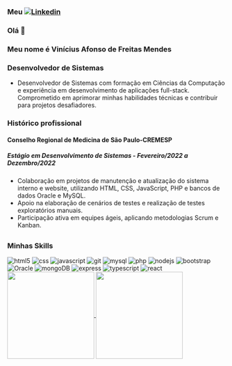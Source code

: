 ### Meu [![Linkedin](https://img.shields.io/badge/LinkedIn-0077B5?style=for-the-badge&logo=linkedin&logoColor=white)](https://www.linkedin.com/in/vin%C3%ADcius-afonso-de-freitas-mendes-9a806421a)
### Olá 👋
### Meu nome é Vinícius Afonso de Freitas Mendes
### Desenvolvedor de Sistemas
- Desenvolvedor de Sistemas com formação em Ciências da Computação e experiência em desenvolvimento de aplicações
full-stack. Comprometido em aprimorar minhas habilidades técnicas e contribuir para projetos desafiadores.

### Histórico profissional

#### Conselho Regional de Medicina de São Paulo-CREMESP
##### Estágio em Desenvolvimento de Sistemas - Fevereiro/2022 a Dezembro/2022
- Colaboração em projetos de manutenção e atualização do sistema interno e website, utilizando HTML, CSS, JavaScript, PHP e bancos de dados Oracle e MySQL.
- Apoio na elaboração de cenários de testes e realização de testes exploratórios
manuais.
- Participação ativa em equipes ágeis, aplicando metodologias Scrum e Kanban.

##

### Minhas Skills

<div style="display: inline;">
  <img alt="html5" src="https://img.shields.io/badge/HTML5-E34F26?style=for-the-badge&logo=html5&logoColor=white">
  <img alt="css" src="https://img.shields.io/badge/CSS3-1572B6?style=for-the-badge&logo=css3&logoColor=white">
  <img alt="javascript" src="https://img.shields.io/badge/JavaScript-323330?style=for-the-badge&logo=javascript&logoColor=F7DF1E">
  <img alt="git" src="https://img.shields.io/badge/GIT-E44C30?style=for-the-badge&logo=git&logoColor=white">
  <img alt="mysql" src="https://img.shields.io/badge/MySQL-00000F?style=for-the-badge&logo=mysql&logoColor=white">
  <img alt="php" src="https://img.shields.io/badge/PHP-777BB4?style=for-the-badge&logo=php&logoColor=white">
  <img alt="nodejs" src="https://img.shields.io/badge/Node.js-43853D?style=for-the-badge&logo=node.js&logoColor=white">
  <img alt="bootstrap" src="https://img.shields.io/badge/Bootstrap-563D7C?style=for-the-badge&logo=bootstrap&logoColor=white"><br>
  <img alt="Oracle" src="https://img.shields.io/badge/Oracle-F80000?style=for-the-badge&logo=Oracle&logoColor=white">
  <img alt="mongoDB" src="https://img.shields.io/badge/MongoDB-4EA94B?style=for-the-badge&logo=mongodb&logoColor=white">
  <img alt="express" src="https://img.shields.io/badge/Express.js-404D59?style=for-the-badge">
  <img alt="typescript" src="https://img.shields.io/badge/TypeScript-007ACC?style=for-the-badge&logo=typescript&logoColor=white">
  <img alt="react" src="https://img.shields.io/badge/React-20232A?style=for-the-badge&logo=react&logoColor=61DAFB">
</div>
<br>
<a href="https://github.com/vafmendes/github-readme-stats">
  <img height=200 align="center" src="https://github-readme-stats.vercel.app/api?username=vafmendes&show_icons=true&theme=tokyonight" />
</a>
<a href="https://github.com/vafmendes/convoychat">
  <img height=200 align="center" src="https://github-readme-stats.vercel.app/api/top-langs/?username=vafmendes&theme=dark&layout=compact&langs_count=8&card_width=320" />
</a>


